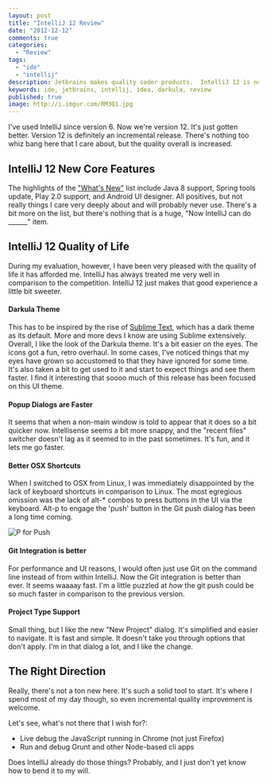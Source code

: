 ```yaml
---
layout: post
title: "IntelliJ 12 Review"
date: "2012-12-12"
comments: true
categories:
  - "Review"
tags:
  - "ide"
  - "intellij"
description: Jetbrains makes quality coder products.  IntelliJ 12 is no exception.  Here's what I mostly like.
keywords: ide, jetbrains, intellij, idea, darkula, review
published: true 
image: http://i.imgur.com/RM3Q1.jpg
---
```


I've used IntelliJ since version 6.  Now we're version 12.  It's just gotten better.  Version 12 is definitely an incremental release.  There's nothing too whiz bang here that I care about, but the quality overall is increased.  

<!--more-->

## IntelliJ 12 New Core Features

The highlights of the ["What's New"](http://www.jetbrains.com/idea/whatsnew/index.html) list include Java 8 support, Spring tools update, Play 2.0 support, and Android UI designer.  All positives, but not really things I care very deeply about and will probably never use.  There's a bit more on the list, but there's nothing that is a huge, "Now IntelliJ can do ______" item.

## IntelliJ 12 Quality of Life

During my evaluation, however, I have been very pleased with the quality of life it has afforded me.  IntelliJ has always treated me very well in comparison to the competition.  IntelliJ 12 just makes that good experience a little bit sweeter.

#### Darkula Theme

This has to be inspired by the rise of [Sublime Text](http://www.sublimetext.com/), which has a dark theme as its default.  More and more devs I know are using Sublime extensively.  Overall, I like the look of the Darkula theme.  It's a bit easier on the eyes.  The icons got a fun, retro overhaul.  In some cases, I've noticed things that my eyes have grown so accustomed to that they have ignored for some time.  It's also taken a bit to get used to it and start to expect things and see them faster.  I find it interesting that soooo much of this release has been focused on this UI theme.

#### Popup Dialogs are Faster

It seems that when a non-main window is told to appear that it does so a bit quicker now.  Intellisense seems a bit more snappy, and the "recent files" switcher doesn't lag as it seemed to in the past sometimes.  It's fun, and it lets me go faster.

#### Better OSX Shortcuts

When I switched to OSX from Linux, I was immediately disappointed by the lack of keyboard shortcuts in comparison to Linux.  The most egregious omission was the lack of alt-* combos to press buttons in the UI via the keyboard.  Alt-p to engage the 'push' button in the Git push dialog has been a long time coming.

![P for Push](http://i.imgur.com/FYe1O.jpg)

#### Git Integration is better

For performance and UI reasons, I would often just use Git on the command line instead of from within IntelliJ.  Now the Git integration is better than ever.  It seems waaaay fast.  I'm a little puzzled at *how* the git push could be so much faster in comparison to the previous version.

#### Project Type Support

Small thing, but I like the new "New Project" dialog.  It's simplified and easier to navigate.  It is fast and simple.  It doesn't take you through options that don't apply.  I'm in that dialog a lot, and I like the change.

## The Right Direction

Really, there's not a ton new here.  It's such a solid tool to start.  It's where I spend most of my day though, so even incremental quality improvement is welcome.

Let's see, what's not there that I wish for?:

- Live debug the JavaScript running in Chrome (not just Firefox)
- Run and debug Grunt and other Node-based cli apps

Does IntelliJ already do those things?  Probably, and I just don't yet know how to bend it to my will.






